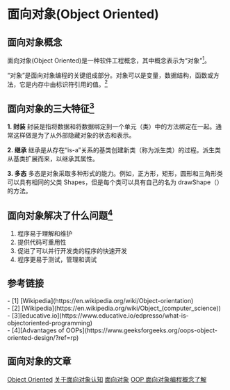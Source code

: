 # 面向对象(Object Oriented)

## 面向对象概念

面向对象(Object Oriented)是一种软件工程概念，其中概念表示为“对象”[<sup>1</sup>](#refer-anchor-1)。

“对象”是面向对象编程的关键组成部分。对象可以是变量，数据结构，函数或方法，它是内存中由标识符引用的值。[<sup>2</sup>](#refer-anchor-2)

## 面向对象的三大特征[<sup>3</sup>](#refer-anchor-3)

**1. 封装**
封装是指将数据和将数据绑定到一个单元（类）中的方法绑定在一起。通常这样做是为了从外部隐藏对象的状态和表示。

**2. 继承**
继承是从存在“is-a”关系的基类创建新类（称为派生类）的过程。派生类从基类扩展而来，以继承其属性。

**3. 多态**
多态是对象采取多种形式的能力。例如，正方形，矩形，圆形和三角形类可以具有相同的父类 Shapes，但是每个类可以具有自己的名为 drawShape（）的方法。

## 面向对象解决了什么问题[<sup>4</sup>](#refer-anchor-4)

1. 程序易于理解和维护
2. 提供代码可重用性
3. 促进了可以并行开发类的程序的快速开发
4. 程序更易于测试，管理和调试

## 参考链接

<div id="refer-anchor-1"></div>
- [1] [Wikipedia](https://en.wikipedia.org/wiki/Object-orientation)

<div id="refer-anchor-2"></div>
- [2] [Wikipedia](https://en.wikipedia.org/wiki/Object_(computer_science))

<div id="refer-anchor-3"></div>
- [3][educative.io](https://www.educative.io/edpresso/what-is-objectoriented-programming)

<div id="refer-anchor-4"></div>
- [4][Advantages of OOPs](https://www.geeksforgeeks.org/oops-object-oriented-design/?ref=rp)

## 面向对象的文章

[Object Oriented](https://moling3650.github.io/Object-oriented/?nsukey=0CrfJ1QjD001siF%2B8KNrPIz%2Fx5Tri72TV2pabZ0qm9fLV9znq13Dau1xp7KUT%2BhsfrLF9Yw2y%2Bpm6La0P0U3CiXpnkpaoCXaPglLtyDrmwmB%2BNLMGy5xTGHEdxFdN2g6bhcmO8MQwcUWgelP3w1xLlOS%2Fu%2BP1jqi88T%2BAArRwGfGIdLXlXDfzylLspAmUTxHPYNJIpE6Jt784BvHKZQnQA%3D%3D)
[关于面向对象认知](https://juejin.im/post/5e8ec6856fb9a03c2e541f73?utm_source=wechat&from=groupmessage&isappinstalled=0)
[面向对象](https://www.yuque.com/docs/share/412dff42-63f4-4e6c-aaad-0d2c80e89068)
[OOP 面向对象编程概念了解](https://segmentfault.com/a/1190000022319517)
